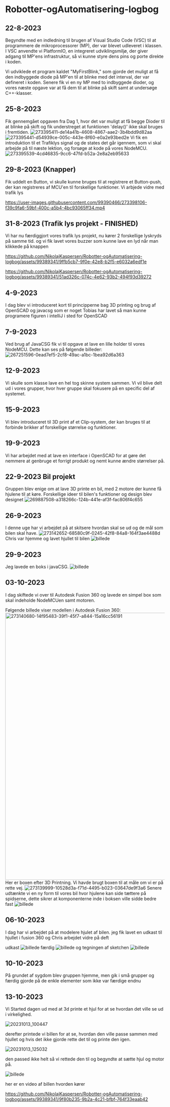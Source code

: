 # Robotter-ogAutomatisering-logbog
## 22-8-2023
Begyndte med en indledning til brugen af Visual Studio Code (VSC) til at programmere de mikroprocessorer (MP), der var blevet udleveret i klassen. I VSC anvendte vi PlatformIO, en integreret udviklingsmiljø, der giver adgang til MP'ens infrastruktur, så vi kunne styre dens pins og porte direkte i koden.

Vi udviklede et program kaldet "MyFirstBlink," som gjorde det muligt at få den indbyggede diode på MP'en til at blinke med det interval, der var defineret i koden. Senere fik vi en ny MP med to indbyggede dioder, og vores næste opgave var at få dem til at blinke på skift samt at undersøge C++-klasser.

## 25-8-2023
Fik gennemgået opgaven fra Dag 1, hvor det var muligt at få begge Dioder til at blinke på skift og fik understreget at funktionen 'delay()' ikke skal bruges i fremtiden.
![273395411-de14a41b-4608-4867-aae2-3b4bdd9d82aa](https://github.com/NikolajKaspersen/Robotter-ogAutomatisering-logbog/assets/99389341/6608d27e-1647-4152-9bd8-a723e4716245)
![273395441-d54939ce-005c-443e-8f60-e0a2e93bed2e](https://github.com/NikolajKaspersen/Robotter-ogAutomatisering-logbog/assets/99389341/80b1bd57-a6b4-4774-997e-70f42fefbcea)
Vi fik en introduktion til et Trafiklys signal og de states det går igennem, som vi skal arbejde på til næste lektion, og forsøge at kode på vores NodeMCU. 
![273395539-4cd46835-9cc6-47fd-b52a-2e8a2eb95633](https://github.com/NikolajKaspersen/Robotter-ogAutomatisering-logbog/assets/99389341/08c0334f-8356-4344-b06c-9e1d8b7e917f)

## 29-8-2023 (Knapper)
Fik uddelt en Button, vi skulle kunne bruges til at registrere et Button-push, der kan registreres af MCU'en til forskellige funktioner.
Vi arbjede vidre med trafik lys

https://user-images.githubusercontent.com/99390466/273398106-f39c9fa6-59bf-400c-a5b4-4bc93065ff34.mp4



## 31-8-2023 (Trafik lys projekt - FINISHED)
Vi har nu færdiggjort vores trafik lys projekt, nu kører 2 forskellige lyskryds på samme tid. og vi fik lavet vores buzzer som kunne  lave en lyd når man klikkede på knappen

https://github.com/NikolajKaspersen/Robotter-ogAutomatisering-logbog/assets/99389341/9ffb5cb7-9f0e-42e8-b2f5-e6032a6edf1e

https://github.com/NikolajKaspersen/Robotter-ogAutomatisering-logbog/assets/99389341/51ad326c-074c-4e62-93b2-494f93d39272




## 4-9-2023 
I dag blev vi introduceret kort til principperne bag 3D printing og brug af OpenSCAD og javacsg som er noget Tobias har lavet så man kunne programere figuren i intelliJ i sted for OpenSCAD


## 7-9-2023 
Ved brug af JavaCSG fik vi til opgave at lave en lille holder til vores NodeMCU. Dette kan ses på følgende billeder:
![267251596-0ead7ef5-2cf8-49ac-a1bc-1bea92d6a363](https://github.com/NikolajKaspersen/Robotter-ogAutomatisering-logbog/assets/99389341/55a3eaf7-b70a-49ad-9797-17f82b06b596)


## 12-9-2023 
Vi skulle som klasse lave en hel tog skinne system sammen. Vi vil blive delt ud i vores grupper, hvor hver gruppe skal fokusere på en specific del af systemet.

## 15-9-2023
Vi blev introduceret til 3D print af et Clip-system, der kan bruges til at forbinde brikker af forskellige størrelse og funktioner.

## 19-9-2023
Vi har arbejdet med at lave en interface i OpenSCAD for at gøre det nemmere at genbruge et forrigt produkt og nemt kunne ændre størrelser på.

## 22-9-2023 Bil projekt
Gruppen blev enige om at lave 3D printe en bil, med 2 motore der kunne få hjulene til at køre. Forskellige ideer til bilen's funktioner og design blev designet 
![269887508-a318266c-124b-441e-af3f-fac806f4c655](https://github.com/NikolajKaspersen/Robotter-ogAutomatisering-logbog/assets/99389341/ec067bcf-3930-45b1-aea0-524224d7ddf7)

## 26-9-2023
I denne uge har vi arbejdet på at skitsere hvordan skal se ud og de mål som bilen skal have.
![273142652-68580c9f-0245-42f8-84a8-164f3ae4488d](https://github.com/NikolajKaspersen/Robotter-ogAutomatisering-logbog/assets/99389341/a66e8fff-9227-40d7-a13c-1086545117c2)
Chris var hjemme og lavet hjullet til bilen
![billede](https://github.com/NikolajKaspersen/Robotter-ogAutomatisering-logbog/assets/99389341/7ff4cd0a-61e2-4e81-9463-13ccc1804f51)

## 29-9-2023
Jeg lavede en boks i javaCSG.
![billede](https://github.com/NikolajKaspersen/Robotter-ogAutomatisering-logbog/assets/99389341/91b6488a-dbc3-4943-8fb3-1bbe6217fe84)

## 03-10-2023
I dag skiftede vi over til Autodesk Fusion 360 og lavede en simpel box som skal indeholde NodeMCUen samt motoren.

Følgende billede viser modellen i Autodesk Fusion 360: 
<img width="843" alt="273140680-14f95483-39f1-45f7-a844-15a16cc56191" src="https://github.com/NikolajKaspersen/Robotter-ogAutomatisering-logbog/assets/99389341/da631e69-e881-4b52-bb8a-08271f6b1a17">
Her er boxen efter 3D Printning. Vi havde brugt boxen til at måle om vi er på rette vej.
![273139999-10528d3a-f71d-4495-b023-03647de9f3a6](https://github.com/NikolajKaspersen/Robotter-ogAutomatisering-logbog/assets/99389341/f0f054f2-4c11-48bf-8b1b-d10cea859022)
Senere udtænkte vi en ny form til vores bil hvor hjulene kan side tættere på spidserne, dette sikrer at komponenterne inde i boksen ville sidde bedre fast 
![billede](https://github.com/NikolajKaspersen/Robotter-ogAutomatisering-logbog/assets/99389341/56e42185-685e-43b2-83e7-ffd37e82f6bc)

## 06-10-2023
I dag har vi arbejdet på at modelere hjulet af bilen. 
jeg fik lavet en  udkast til hjullet i fusion 360 og Chris arbejdet vidre på deft

udkast
![billede](https://github.com/NikolajKaspersen/Robotter-ogAutomatisering-logbog/assets/99389341/6f0146cb-393b-4ff7-89ef-3aad0d9cfce5)
færdig
![billede](https://github.com/NikolajKaspersen/Robotter-ogAutomatisering-logbog/assets/99389341/73db8ca6-24b4-4952-830d-4d95a3553e9a)
og tegningen af sketchen
![billede](https://github.com/NikolajKaspersen/Robotter-ogAutomatisering-logbog/assets/99389341/44efcdfd-575c-4a61-9839-bdc2711c5127)

## 10-10-2023
På grundet af sygdom blev gruppen hjemme, men gik i små grupper og færdig gjorde på de enkle elementer som ikke var færdige endnu


## 13-10-2023
Vi Started dagen ud med at 3d printe et hjul for at se hvordan det ville se ud i virkelighed.

![20231013_100447](https://github.com/NikolajKaspersen/Robotter-ogAutomatisering-logbog/assets/99389341/d88bc40f-8d03-4a5b-8602-4556065d03ab)

derefter printede vi billen for at se, hvordan den ville passe sammen med hjullet og hvis det ikke gjorde rette det til og printe den igen.

![20231013_125032](https://github.com/NikolajKaspersen/Robotter-ogAutomatisering-logbog/assets/99389341/f0867c73-d6fe-4aaa-8a82-51c62d3df92c)

den passed ikke helt så vi rettede den til og begyndte at sætte hjul og motor på.

![billede](https://github.com/NikolajKaspersen/Robotter-ogAutomatisering-logbog/assets/99389341/f535624c-3c69-4998-8200-095387cfef7e)

her er en video af billen hvorden kører

https://github.com/NikolajKaspersen/Robotter-ogAutomatisering-logbog/assets/99389341/9f80b235-9b2a-4c21-bfbf-764f33eaab42




